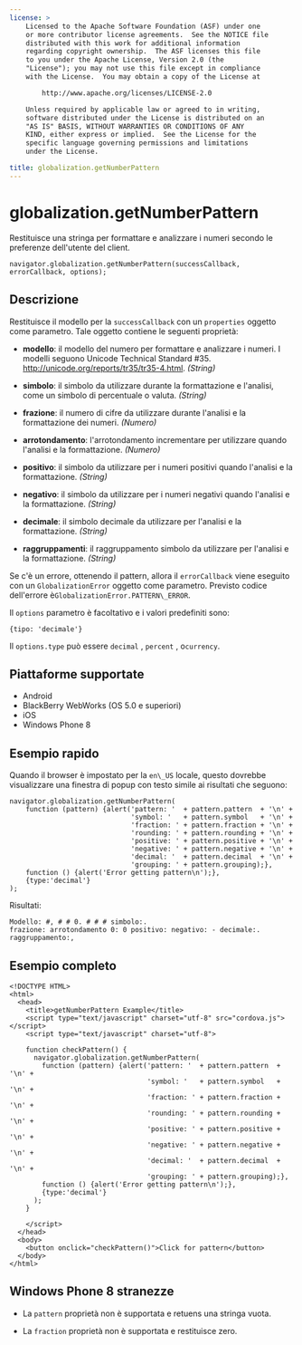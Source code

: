 ```yaml
---
license: >
    Licensed to the Apache Software Foundation (ASF) under one
    or more contributor license agreements.  See the NOTICE file
    distributed with this work for additional information
    regarding copyright ownership.  The ASF licenses this file
    to you under the Apache License, Version 2.0 (the
    "License"); you may not use this file except in compliance
    with the License.  You may obtain a copy of the License at

        http://www.apache.org/licenses/LICENSE-2.0

    Unless required by applicable law or agreed to in writing,
    software distributed under the License is distributed on an
    "AS IS" BASIS, WITHOUT WARRANTIES OR CONDITIONS OF ANY
    KIND, either express or implied.  See the License for the
    specific language governing permissions and limitations
    under the License.

title: globalization.getNumberPattern
---
```


# globalization.getNumberPattern

Restituisce una stringa per formattare e analizzare i numeri secondo le preferenze dell'utente del client.

    navigator.globalization.getNumberPattern(successCallback, errorCallback, options);
    

## Descrizione

Restituisce il modello per la `successCallback` con un `properties` oggetto come parametro. Tale oggetto contiene le seguenti proprietà:

*   **modello**: il modello del numero per formattare e analizzare i numeri. I modelli seguono Unicode Technical Standard #35. <http://unicode.org/reports/tr35/tr35-4.html>. *(String)*

*   **simbolo**: il simbolo da utilizzare durante la formattazione e l'analisi, come un simbolo di percentuale o valuta. *(String)*

*   **frazione**: il numero di cifre da utilizzare durante l'analisi e la formattazione dei numeri. *(Numero)*

*   **arrotondamento**: l'arrotondamento incrementare per utilizzare quando l'analisi e la formattazione. *(Numero)*

*   **positivo**: il simbolo da utilizzare per i numeri positivi quando l'analisi e la formattazione. *(String)*

*   **negativo**: il simbolo da utilizzare per i numeri negativi quando l'analisi e la formattazione. *(String)*

*   **decimale**: il simbolo decimale da utilizzare per l'analisi e la formattazione. *(String)*

*   **raggruppamenti**: il raggruppamento simbolo da utilizzare per l'analisi e la formattazione. *(String)*

Se c'è un errore, ottenendo il pattern, allora il `errorCallback` viene eseguito con un `GlobalizationError` oggetto come parametro. Previsto codice dell'errore è`GlobalizationError.PATTERN\_ERROR`.

Il `options` parametro è facoltativo e i valori predefiniti sono:

    {tipo: 'decimale'}
    

Il `options.type` può essere `decimal` , `percent` , o`currency`.

## Piattaforme supportate

*   Android
*   BlackBerry WebWorks (OS 5.0 e superiori)
*   iOS
*   Windows Phone 8

## Esempio rapido

Quando il browser è impostato per la `en\_US` locale, questo dovrebbe visualizzare una finestra di popup con testo simile ai risultati che seguono:

    navigator.globalization.getNumberPattern(
        function (pattern) {alert('pattern: '  + pattern.pattern  + '\n' +
                                  'symbol: '   + pattern.symbol   + '\n' +
                                  'fraction: ' + pattern.fraction + '\n' +
                                  'rounding: ' + pattern.rounding + '\n' +
                                  'positive: ' + pattern.positive + '\n' +
                                  'negative: ' + pattern.negative + '\n' +
                                  'decimal: '  + pattern.decimal  + '\n' +
                                  'grouping: ' + pattern.grouping);},
        function () {alert('Error getting pattern\n');},
        {type:'decimal'}
    );
    

Risultati:

    Modello: #, # # 0. # # # simbolo:.
    frazione: arrotondamento 0: 0 positivo: negativo: - decimale:.
    raggruppamento:,
    

## Esempio completo

    <!DOCTYPE HTML>
    <html>
      <head>
        <title>getNumberPattern Example</title>
        <script type="text/javascript" charset="utf-8" src="cordova.js"></script>
        <script type="text/javascript" charset="utf-8">
    
        function checkPattern() {
          navigator.globalization.getNumberPattern(
            function (pattern) {alert('pattern: '  + pattern.pattern  + '\n' +
                                      'symbol: '   + pattern.symbol   + '\n' +
                                      'fraction: ' + pattern.fraction + '\n' +
                                      'rounding: ' + pattern.rounding + '\n' +
                                      'positive: ' + pattern.positive + '\n' +
                                      'negative: ' + pattern.negative + '\n' +
                                      'decimal: '  + pattern.decimal  + '\n' +
                                      'grouping: ' + pattern.grouping);},
            function () {alert('Error getting pattern\n');},
            {type:'decimal'}
          );
        }
    
        </script>
      </head>
      <body>
        <button onclick="checkPattern()">Click for pattern</button>
      </body>
    </html>
    

## Windows Phone 8 stranezze

*   La `pattern` proprietà non è supportata e retuens una stringa vuota.

*   La `fraction` proprietà non è supportata e restituisce zero.